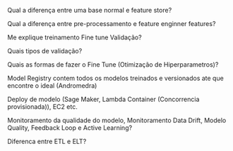 Qual a diferença entre uma base normal e feature store?

Qual a diferença entre pre-processamento e feature enginner features?

Me explique treinamento Fine tune Validação? 

Quais tipos de validação?

Quais as formas de fazer o Fine Tune (Otimização de Hiperparametros)?

Model Registry contem todos os modelos treinados e versionados ate que encontre o ideal (Andromedra)

Deploy de modelo  (Sage Maker, Lambda Container (Concorrencia provisionada)), EC2 etc.

Monitoramento da qualidade do modelo, Monitoramento Data Drift, Modelo Quality, Feedback Loop e Active Learning?

Diferenca entre ETL e ELT?